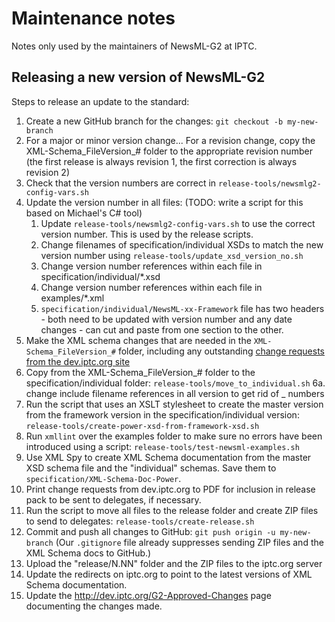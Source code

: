 # Maintenance notes

Notes only used by the maintainers of NewsML-G2 at IPTC.

## Releasing a new version of NewsML-G2

Steps to release an update to the standard:

1. Create a new GitHub branch for the changes: `git checkout -b my-new-branch`
2. For a major or minor version change...
   For a revision change, copy the XML-Schema_FileVersion_# folder to the
   appropriate revision number (the first release is always revision 1, the
   first correction is always revision 2)
3. Check that the version numbers are correct in `release-tools/newsmlg2-config-vars.sh`
4. Update the version number in all files: (TODO: write a script for this based on Michael's C# tool)
    1. Update `release-tools/newsmlg2-config-vars.sh` to use the correct version number. This is
    used by the release scripts.
    2. Change filenames of specification/individual XSDs to match the new version number using
    `release-tools/update_xsd_version_no.sh`
    3. Change version number references within each file in specification/individual/*.xsd
    4. Change version number references within each file in examples/*.xml
    5. `specification/individual/NewsML-xx-Framework` file has two headers - both need to be
    updated with version number and any date changes - can cut and paste from one section to the other.
5. Make the XML schema changes that are needed in the `XML-Schema_FileVersion_#` folder, including
   any outstanding [change requests from the dev.iptc.org site](http://dev.iptc.org/G2-Change-Requests-HP)
6. Copy from the XML-Schema_FileVersion_# folder to the specification/individual folder:
   `release-tools/move_to_individual.sh`
6a. change include filename references in all version to get rid of _<revision> numbers
7. Run the script that uses an XSLT stylesheet to create the master version from the framework
   version in the specification/individual version:
    `release-tools/create-power-xsd-from-framework-xsd.sh`
8. Run `xmllint` over the examples folder to make sure no errors have been introduced using a script:
    `release-tools/test-newsml-examples.sh`
9. Use XML Spy to create XML Schema documentation from the master XSD schema file and the
   "individual" schemas. Save them to `specification/XML-Schema-Doc-Power`.
10. Print change requests from dev.iptc.org to PDF for inclusion in release pack to be sent to
   delegates, if necessary.
11. Run the script to move all files to the release folder and create ZIP files to send to delegates:
    `release-tools/create-release.sh`
12. Commit and push all changes to GitHub: `git push origin -u my-new-branch`
   (Our `.gitignore` file already suppresses sending ZIP files and the XML Schema docs to GitHub.)
13. Upload the "release/N.NN" folder and the ZIP files to the iptc.org server
14. Update the redirects on iptc.org to point to the latest versions of XML Schema documentation.
15. Update the http://dev.iptc.org/G2-Approved-Changes page documenting the changes made.
